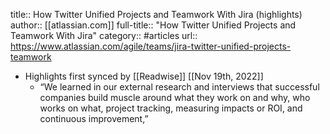 title:: How Twitter Unified Projects and Teamwork With Jira (highlights)
author:: [[atlassian.com]]
full-title:: "How Twitter Unified Projects and Teamwork With Jira"
category:: #articles
url:: https://www.atlassian.com/agile/teams/jira-twitter-unified-projects-teamwork

- Highlights first synced by [[Readwise]] [[Nov 19th, 2022]]
	- “We learned in our external research and interviews that successful companies build muscle around what they work on and why, who works on what, project tracking, measuring impacts or ROI, and continuous improvement,”